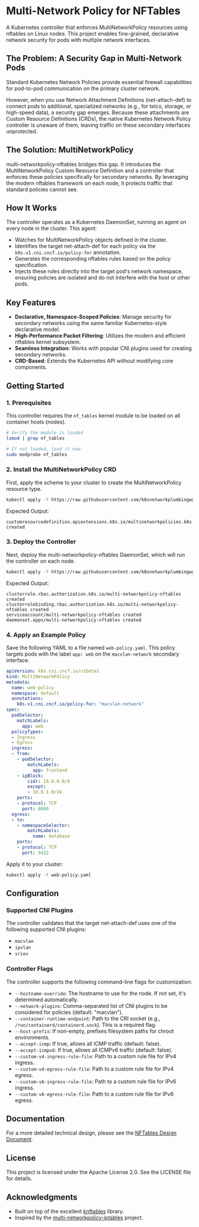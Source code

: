 # Multi-Network Policy for NFTables

A Kubernetes controller that enforces MultiNetworkPolicy resources using nftables on Linux nodes. This project enables fine-grained, declarative network security for pods with multiple network interfaces.

## The Problem: A Security Gap in Multi-Network Pods

Standard Kubernetes Network Policies provide essential firewall capabilities for pod-to-pod communication on the primary cluster network.

However, when you use Network Attachment Definitions (net-attach-def) to connect pods to additional, specialized networks (e.g., for telco, storage, or high-speed data), a security gap emerges. Because these attachments are Custom Resource Definitions (CRDs), the native Kubernetes Network Policy controller is unaware of them, leaving traffic on these secondary interfaces unprotected.

## The Solution: MultiNetworkPolicy

multi-networkpolicy-nftables bridges this gap. It introduces the MultiNetworkPolicy Custom Resource Definition and a controller that enforces these policies specifically for secondary networks. By leveraging the modern nftables framework on each node, it protects traffic that standard policies cannot see.

## How It Works

The controller operates as a Kubernetes DaemonSet, running an agent on every node in the cluster. This agent:

- Watches for MultiNetworkPolicy objects defined in the cluster.
- Identifies the target net-attach-def for each policy via the `k8s.v1.cni.cncf.io/policy-for` annotation.
- Generates the corresponding nftables rules based on the policy specification.
- Injects these rules directly into the target pod's network namespace, ensuring policies are isolated and do not interfere with the host or other pods.

## Key Features

- **Declarative, Namespace-Scoped Policies**: Manage security for secondary networks using the same familiar Kubernetes-style declarative model.
- **High-Performance Packet Filtering**: Utilizes the modern and efficient nftables kernel subsystem.
- **Seamless Integration**: Works with popular CNI plugins used for creating secondary networks.
- **CRD-Based**: Extends the Kubernetes API without modifying core components.

## Getting Started

### 1. Prerequisites

This controller requires the `nf_tables` kernel module to be loaded on all container hosts (nodes).

```bash
# Verify the module is loaded
lsmod | grep nf_tables

# If not loaded, load it now
sudo modprobe nf_tables
```

### 2. Install the MultiNetworkPolicy CRD

First, apply the scheme to your cluster to create the MultiNetworkPolicy resource type.

```bash
kubectl apply -f https://raw.githubusercontent.com/k8snetworkplumbingwg/multi-networkpolicy/master/scheme.yml
```

Expected Output:

```
customresourcedefinition.apiextensions.k8s.io/multinetworkpolicies.k8s.cni.cncf.io created
```

### 3. Deploy the Controller

Next, deploy the multi-networkpolicy-nftables DaemonSet, which will run the controller on each node.

```bash
kubectl apply -f https://raw.githubusercontent.com/k8snetworkplumbingwg/multi-networkpolicy-nftables/master/deploy.yaml
```

Expected Output:

```
clusterrole.rbac.authorization.k8s.io/multi-networkpolicy-nftables created
clusterrolebinding.rbac.authorization.k8s.io/multi-networkpolicy-nftables created
serviceaccount/multi-networkpolicy-nftables created
daemonset.apps/multi-networkpolicy-nftables created
```

### 4. Apply an Example Policy

Save the following YAML to a file named `web-policy.yaml`. This policy targets pods with the label `app: web` on the `macvlan-network` secondary interface.

```yaml
apiVersion: k8s.cni.cncf.io/v1beta1
kind: MultiNetworkPolicy
metadata:
  name: web-policy
  namespace: default
  annotations:
    k8s.v1.cni.cncf.io/policy-for: "macvlan-network"
spec:
  podSelector:
    matchLabels:
      app: web
  policyTypes:
  - Ingress
  - Egress
  ingress:
  - from:
    - podSelector:
        matchLabels:
          app: frontend
    - ipBlock:
        cidr: 10.0.0.0/8
        except:
        - 10.0.1.0/24
    ports:
    - protocol: TCP
      port: 8080
  egress:
  - to:
    - namespaceSelector:
        matchLabels:
          name: database
    ports:
    - protocol: TCP
      port: 5432
```

Apply it to your cluster:

```bash
kubectl apply -f web-policy.yaml
```

## Configuration

### Supported CNI Plugins

The controller validates that the target net-attach-def uses one of the following supported CNI plugins:

- `macvlan`
- `ipvlan`
- `sriov`

### Controller Flags

The controller supports the following command-line flags for customization:

- `--hostname-override`: The hostname to use for the node. If not set, it's determined automatically.
- `--network-plugins`: Comma-separated list of CNI plugins to be considered for policies (default: "macvlan").
- `--container-runtime-endpoint`: Path to the CRI socket (e.g., `/run/containerd/containerd.sock`). This is a required flag.
- `--host-prefix`: If non-empty, prefixes filesystem paths for chroot environments.
- `--accept-icmp`: If true, allows all ICMP traffic (default: false).
- `--accept-icmpv6`: If true, allows all ICMPv6 traffic (default: false).
- `--custom-v4-ingress-rule-file`: Path to a custom rule file for IPv4 ingress.
- `--custom-v4-egress-rule-file`: Path to a custom rule file for IPv4 egress.
- `--custom-v6-ingress-rule-file`: Path to a custom rule file for IPv6 ingress.
- `--custom-v6-egress-rule-file`: Path to a custom rule file for IPv6 egress.

## Documentation

For a more detailed technical design, please see the [NFTables Design Document](./docs/nftables.md).

## License

This project is licensed under the Apache License 2.0. See the LICENSE file for details.

## Acknowledgments

- Built on top of the excellent [knftables](https://github.com/kubernetes-sigs/knftables) library.
- Inspired by the [multi-networkpolicy-iptables](https://github.com/k8snetworkplumbingwg/multi-networkpolicy-iptables) project.

